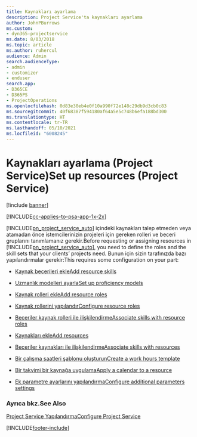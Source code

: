 ```yaml
---
title: Kaynakları ayarlama
description: Project Service'ta kaynakları ayarlama
author: JohnPBurrows
ms.custom:
- dyn365-projectservice
ms.date: 8/03/2018
ms.topic: article
ms.author: ruhercul
audience: Admin
search.audienceType:
- admin
- customizer
- enduser
search.app:
- D365CE
- D365PS
- ProjectOperations
ms.openlocfilehash: 0d83e30eb4e0f10a990f72e148c29db9d3cb0c83
ms.sourcegitcommit: 40f68387f594180af64a5e5c748b6efa188bd300
ms.translationtype: HT
ms.contentlocale: tr-TR
ms.lasthandoff: 05/10/2021
ms.locfileid: "6008245"
---
```

# <a name="set-up-resources-project-service"></a><span data-ttu-id="d42af-103">Kaynakları ayarlama (Project Service)</span><span class="sxs-lookup"><span data-stu-id="d42af-103">Set up resources (Project Service)</span></span>

[!include [banner](../includes/psa-now-project-operations.md)]

[!INCLUDE[cc-applies-to-psa-app-1x-2x](../includes/cc-applies-to-psa-app-1x-2x.md)]

<span data-ttu-id="d42af-104">[!INCLUDE[pn_project_service_auto](../includes/pn-project-service-auto.md)] içindeki kaynakları talep etmeden veya atamadan önce istemcilerinizin projeleri için gereken rolleri ve beceri gruplarını tanımlamanız gerekir.</span><span class="sxs-lookup"><span data-stu-id="d42af-104">Before requesting or assigning resources in [!INCLUDE[pn_project_service_auto](../includes/pn-project-service-auto.md)], you need to define the roles and the skill sets that your clients’ projects need.</span></span> <span data-ttu-id="d42af-105">Bunun için sizin tarafınızda bazı yapılandırmalar gerekir:</span><span class="sxs-lookup"><span data-stu-id="d42af-105">This requires some configuration on your part:</span></span>  
  
-   [<span data-ttu-id="d42af-106">Kaynak becerileri ekle</span><span class="sxs-lookup"><span data-stu-id="d42af-106">Add resource skills</span></span>](../psa/add-resource-skills.md)  
  
-   [<span data-ttu-id="d42af-107">Uzmanlık modelleri ayarla</span><span class="sxs-lookup"><span data-stu-id="d42af-107">Set up proficiency models</span></span>](../psa/set-up-proficiency-models.md)  
  
-   [<span data-ttu-id="d42af-108">Kaynak rolleri ekle</span><span class="sxs-lookup"><span data-stu-id="d42af-108">Add resource roles</span></span>](../psa/add-resource-roles.md)  
  
-   [<span data-ttu-id="d42af-109">Kaynak rollerini yapılandır</span><span class="sxs-lookup"><span data-stu-id="d42af-109">Configure resource roles</span></span>](../psa/configure-resource-roles.md)  
  
-   [<span data-ttu-id="d42af-110">Beceriler kaynak rolleri ile ilişkilendirme</span><span class="sxs-lookup"><span data-stu-id="d42af-110">Associate skills with resource roles</span></span>](../psa/associate-skills-with-resource-roles.md)  
  
-   [<span data-ttu-id="d42af-111">Kaynakları ekle</span><span class="sxs-lookup"><span data-stu-id="d42af-111">Add resources</span></span>](../psa/add-resources.md)  
  
-   [<span data-ttu-id="d42af-112">Beceriler kaynakları ile ilişkilendirme</span><span class="sxs-lookup"><span data-stu-id="d42af-112">Associate skills with resources</span></span>](../psa/associate-skills-with-resources.md)  
  
-   [<span data-ttu-id="d42af-113">Bir çalışma saatleri şablonu oluşturun</span><span class="sxs-lookup"><span data-stu-id="d42af-113">Create a work hours template</span></span>](../psa/create-work-hours-template.md)  
  
-   [<span data-ttu-id="d42af-114">Bir takvimi bir kaynağa uygulama</span><span class="sxs-lookup"><span data-stu-id="d42af-114">Apply a calendar to a resource</span></span>](../psa/apply-calendar-resource.md)  
  
-   [<span data-ttu-id="d42af-115">Ek parametre ayarlarını yapılandırma</span><span class="sxs-lookup"><span data-stu-id="d42af-115">Configure additional parameters settings</span></span>](../psa/configure-additional-parameters-settings.md)  
  
### <a name="see-also"></a><span data-ttu-id="d42af-116">Ayrıca bkz.</span><span class="sxs-lookup"><span data-stu-id="d42af-116">See Also</span></span>  
 [<span data-ttu-id="d42af-117">Project Service Yapılandırma</span><span class="sxs-lookup"><span data-stu-id="d42af-117">Configure Project Service</span></span>](../psa/configure.md)


[!INCLUDE[footer-include](../includes/footer-banner.md)]